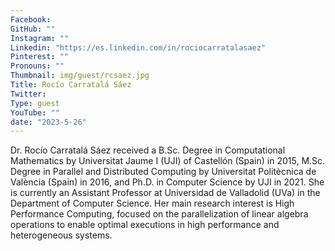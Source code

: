 ```yaml
---
Facebook: 
GitHub: ""
Instagram: ""
Linkedin: "https://es.linkedin.com/in/rociocarratalasaez"
Pinterest: ""
Pronouns: ""
Thumbnail: img/guest/rcsaez.jpg
Title: Rocío Carratalá Sáez
Twitter: 
Type: guest
YouTube: ""
date: "2023-5-26"
---
```


Dr. Rocío Carratalá Sáez received a B.Sc. Degree in Computational Mathematics by Universitat Jaume I (UJI) of Castellón (Spain) in 2015, M.Sc.
Degree in Parallel and Distributed Computing by Universitat Politècnica de València (Spain) in 2016, and Ph.D. in Computer Science by UJI in 2021. She is currently an Assistant Professor at Universidad de Valladolid (UVa) in the Department of Computer Science.
Her main research interest is High Performance Computing, focused on the parallelization of linear algebra operations to enable optimal executions in high performance and heterogeneous systems.
